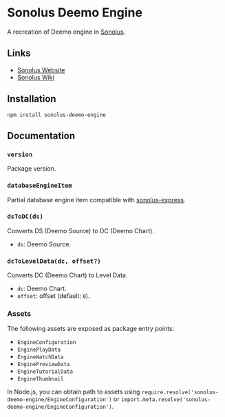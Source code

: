 # Sonolus Deemo Engine

A recreation of Deemo engine in [Sonolus](https://sonolus.com).

## Links

- [Sonolus Website](https://sonolus.com)
- [Sonolus Wiki](https://github.com/NonSpicyBurrito/sonolus-wiki)

## Installation

```
npm install sonolus-deemo-engine
```

## Documentation

### `version`

Package version.

### `databaseEngineItem`

Partial database engine item compatible with [sonolus-express](https://github.com/NonSpicyBurrito/sonolus-express).

### `dsToDC(ds)`

Converts DS (Deemo Source) to DC (Deemo Chart).

- `ds`: Deemo Source.

### `dcToLevelData(dc, offset?)`

Converts DC (Deemo Chart) to Level Data.

- `dc`: Deemo Chart.
- `offset`: offset (default: `0`).

### Assets

The following assets are exposed as package entry points:

- `EngineConfiguration`
- `EnginePlayData`
- `EngineWatchData`
- `EnginePreviewData`
- `EngineTutorialData`
- `EngineThumbnail`

In Node.js, you can obtain path to assets using `require.resolve('sonolus-deemo-engine/EngineConfiguration')` or `import.meta.resolve('sonolus-deemo-engine/EngineConfiguration')`.
